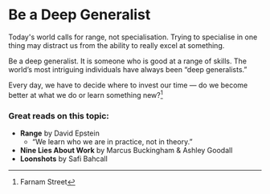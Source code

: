 # Be a Deep Generalist

Today's world calls for range, not specialisation. Trying to specialise in one thing may distract us from the ability to really excel at something.

Be a deep generalist. It is someone who is good at a range of skills. The world’s most intriguing individuals have always been “deep generalists.”

Every day, we have to decide where to invest our time — do we become better at what we do or learn something new?[^q1]

### Great reads on this topic:
- **Range** by David Epstein
  - “We learn who we are in practice, not in theory.”
- **Nine Lies About Work** by Marcus Buckingham & Ashley Goodall
- **Loonshots** by Safi Bahcall

[^q1]: Farnam Street